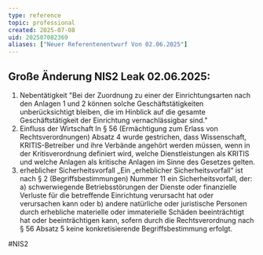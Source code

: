```yaml
---
type: reference
topic: professional
created: 2025-07-08
uid: 202507082369
aliases: ["Neuer Referentenentwurf Von 02.06.2025"]
---
```


## Große Änderung NIS2 Leak 02.06.2025:
1. Nebentätigkeit
"Bei der Zuordnung zu einer der Einrichtungsarten nach den Anlagen 1 und 2 können solche Geschäftstätigkeiten unberücksichtigt bleiben, die im Hinblick auf die gesamte Geschäftstätigkeit der Einrichtung vernachlässigbar sind."
2. Einfluss der Wirtschaft
In § 56 (Ermächtigung zum Erlass von Rechtsverordnungen) Absatz 4 wurde gestrichen, dass Wissenschaft, KRITIS-Betreiber und ihre Verbände angehört werden müssen, wenn in der Kritisverordnung definiert wird, welche Dienstleistungen als KRITIS und welche Anlagen als kritische Anlagen im Sinne des Gesetzes gelten.
3. erheblicher Sicherheitsvorfall
_Ein „erheblicher Sicherheitsvorfall“ ist nach § 2 (Begriffsbestimmungen) Nummer 11 ein Sicherheitsvorfall, der:
	a) schwerwiegende Betriebsstörungen der Dienste oder finanzielle Verluste für die betreffende Einrichtung verursacht hat oder verursachen kann oder
	b) andere natürliche oder juristische Personen durch erhebliche materielle oder immaterielle Schäden beeinträchtigt hat oder beeinträchtigen kann,
sofern durch die Rechtsverordnung nach § 56 Absatz 5 keine konkretisierende Begriffsbestimmung erfolgt.


#NIS2

